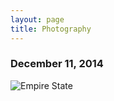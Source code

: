 ```yaml
---
layout: page
title: Photography
---
```


### December 11, 2014

![Empire State](---http://photo.claycarson.net/photos/empire_state.jpg---)